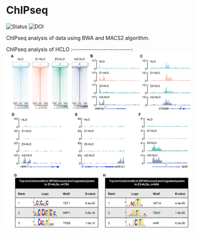 # ChIPseq

![Status](https://img.shields.io/badge/status-alpha-red)
![DOI](https://img.shields.io/badge/DOI-in__progress-blue)
<!-- ([![Github Release](https://img.shields.io/badge/DOI-in__progress-blue)])(https://en.wikipedia.org/wiki/Software_release_life_cycle)-->

ChIPseq analysis of data using BWA and MACS2 algorithm.

ChIPseq analysis of HCLO 
:-------------------------:
![](https://github.com/hasanwraeth/ChIPseq/blob/main/2.png)

